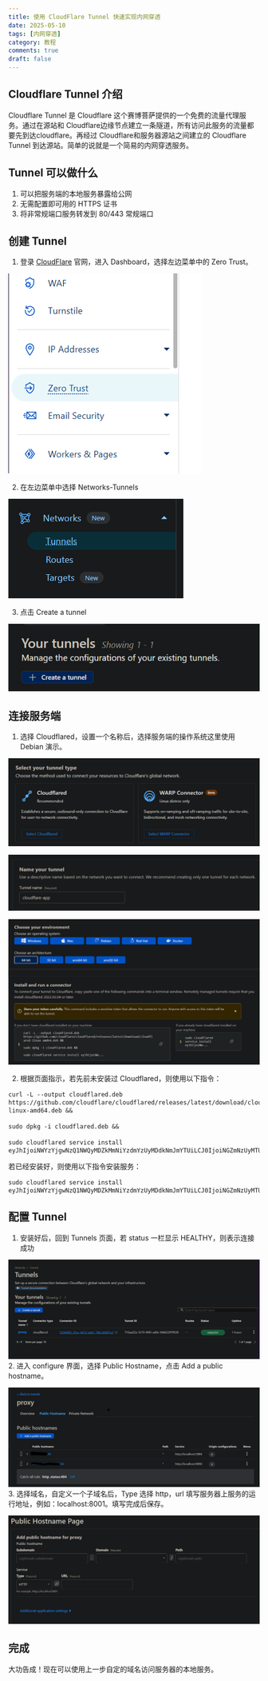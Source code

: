 ```yaml
---
title: 使用 CloudFlare Tunnel 快速实现内网穿透
date: 2025-05-10
tags: [内网穿透]
category: 教程
comments: true
draft: false
---
```


## Cloudflare Tunnel 介绍

Cloudflare Tunnel 是 Cloudflare 这个赛博菩萨提供的一个免费的流量代理服务。通过在源站和 Cloudflare边缘节点建立一条隧道，所有访问此服务的流量都要先到达cloudflare。再经过 Cloudflare和服务器源站之间建立的 Cloudflare Tunnel 到达源站。简单的说就是一个简易的内网穿透服务。

## Tunnel 可以做什么

1. 可以把服务端的本地服务暴露给公网
2. 无需配置即可用的 HTTPS 证书
3. 将非常规端口服务转发到 80/443 常规端口

## 创建 Tunnel

1. 登录 [CloudFlare](https://www.cloudflare.com) 官网，进入 Dashboard，选择左边菜单中的 Zero Trust。

![CloudflareTunnel-1](images/CloudflareTunnel-1.png)

2. 在左边菜单中选择 Networks-Tunnels

![CloudflareTunnel-2](images/CloudflareTunnel-2.png)

3. 点击 Create a tunnel

![CloudflareTunnel-3](images/CloudflareTunnel-3.png)

## 连接服务端

1. 选择 Cloudflared，设置一个名称后，选择服务端的操作系统这里使用 Debian 演示。

![CloudflareTunnel-4](images/CloudflareTunnel-4.png)

![CloudflareTunnel-5](images/CloudflareTunnel-5.png)

![CloudflareTunnel-6](images/CloudflareTunnel-6.png)

2. 根据页面指示，若先前未安装过 Cloudflared，则使用以下指令：

```Shell
curl -L --output cloudflared.deb https://github.com/cloudflare/cloudflared/releases/latest/download/cloudflared-linux-amd64.deb &&

sudo dpkg -i cloudflared.deb &&

sudo cloudflared service install eyJhIjoiNWYzYjgwNzQ1NWQyMDZkMmNiYzdmYzUyMDdkNmJmYTUiLCJ0IjoiNGZmNzUyMTUtZGQ0MC00MjRlLWI0MDYtNDYzYjMxYjk5YmYwIiwicyI6IlpXTmhZelV5WVRrdFlqWmtaaTAwWkRjNExUa3hOekl0TVdGaE1EWTFOekE1WWpsaCJ9
```

若已经安装好，则使用以下指令安装服务：

```shell
sudo cloudflared service install eyJhIjoiNWYzYjgwNzQ1NWQyMDZkMmNiYzdmYzUyMDdkNmJmYTUiLCJ0IjoiNGZmNzUyMTUtZGQ0MC00MjRlLWI0MDYtNDYzYjMxYjk5YmYwIiwicyI6IlpXTmhZelV5WVRrdFlqWmtaaTAwWkRjNExUa3hOekl0TVdGaE1EWTFOekE1WWpsaCJ9
```

## 配置 Tunnel

1. 安装好后，回到 Tunnels 页面，若 status 一栏显示 HEALTHY，则表示连接成功

![CloudflareTunnel-7](images/CloudflareTunnel-7.png) 2. 进入 configure 界面，选择 Public Hostname，点击 Add a public hostname。

![CloudflareTunnel-8](images/CloudflareTunnel-8.png) 3. 选择域名，自定义一个子域名后，Type 选择 http，url 填写服务器上服务的运行地址，例如：localhost:8001。填写完成后保存。

![CloudflareTunnel-9](images/CloudflareTunnel-9.png)

## 完成

大功告成！现在可以使用上一步自定的域名访问服务器的本地服务。
